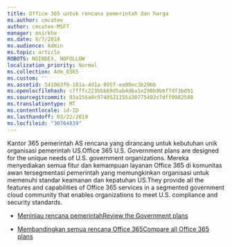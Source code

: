```yaml
---
title: Office 365 untuk rencana pemerintah dan harga
ms.author: cmcatee
author: cmcatee-MSFT
manager: mnirkhe
ms.date: 8/7/2018
ms.audience: Admin
ms.topic: article
ROBOTS: NOINDEX, NOFOLLOW
localization_priority: Normal
ms.collection: Adm_O365
ms.custom: ''
ms.assetid: 541063f0-181a-4d1a-895f-ea90ec3b29bb
ms.openlocfilehash: c7fffc223bbb89d5ab4d6a1e290b9b6f7df3bd91
ms.sourcegitcommit: 03a156a9c9740521155a30775492c7dff0982588
ms.translationtype: MT
ms.contentlocale: id-ID
ms.lasthandoff: 03/22/2019
ms.locfileid: "30764839"
---
```

<span data-ttu-id="c21ab-102">Kantor 365 pemerintah AS rencana yang dirancang untuk kebutuhan unik organisasi pemerintah US.</span><span class="sxs-lookup"><span data-stu-id="c21ab-102">Office 365 U.S. Government plans are designed for the unique needs of U.S. government organizations.</span></span> <span data-ttu-id="c21ab-103">Mereka menyediakan semua fitur dan kemampuan layanan Office 365 di komunitas awan tersegmentasi pemerintah yang memungkinkan organisasi untuk memenuhi standar keamanan dan kepatuhan US.</span><span class="sxs-lookup"><span data-stu-id="c21ab-103">They provide all the features and capabilities of Office 365 services in a segmented government cloud community that enables organizations to meet U.S. compliance and security standards.</span></span>
  
- [<span data-ttu-id="c21ab-104">Meninjau rencana pemerintah</span><span class="sxs-lookup"><span data-stu-id="c21ab-104">Review the Government plans</span></span>](https://products.office.com/government/compare-office-365-government-plans)
    
- [<span data-ttu-id="c21ab-105">Membandingkan semua rencana Office 365</span><span class="sxs-lookup"><span data-stu-id="c21ab-105">Compare all Office 365 plans</span></span>](https://products.office.com/business/compare-more-office-365-for-business-plans)
    

